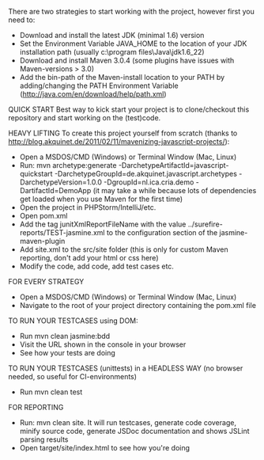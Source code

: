 There are two strategies to start working with the project, however first you need to:
- Download and install the latest JDK (minimal 1.6) version
- Set the Environment Variable JAVA_HOME to the location of your JDK installation path (usually c:\program files\Java\jdk1.6_22)
- Download and install Maven 3.0.4 (some plugins have issues with Maven-versions > 3.0)
- Add the bin-path of the Maven-install location to your PATH by adding/changing the PATH Environment Variable (http://java.com/en/download/help/path.xml)

QUICK START
Best way to kick start your project is to clone/checkout this repository and start working on the (test)code.

HEAVY LIFTING
To create this project yourself from scratch (thanks to http://blog.akquinet.de/2011/02/11/mavenizing-javascript-projects/):
- Open a MSDOS/CMD (Windows) or Terminal Window (Mac, Linux)
- Run: mvn archetype:generate -DarchetypeArtifactId=javascript-quickstart -DarchetypeGroupId=de.akquinet.javascript.archetypes -DarchetypeVersion=1.0.0 -DgroupId=nl.ica.cria.demo -DartifactId=DemoApp (it may take a while because lots of dependencies get loaded when you use Maven for the first time)
- Open the project in PHPStorm/IntelliJ/etc.
- Open pom.xml
- Add the tag junitXmlReportFileName with the value ../surefire-reports/TEST-jasmine.xml to the configuration section of the jasmine-maven-plugin
- Add site.xml to the src/site folder (this is only for custom Maven reporting, don't add your html or css here)
- Modify the code, add code, add test cases etc.

FOR EVERY STRATEGY
- Open a MSDOS/CMD (Windows) or Terminal Window (Mac, Linux)
- Navigate to the root of your project directory containing the pom.xml file

TO RUN YOUR TESTCASES using DOM:
- Run mvn clean jasmine:bdd
- Visit the URL shown in the console in your browser
- See how your tests are doing

TO RUN YOUR TESTCASES (unittests) in a HEADLESS WAY (no browser needed, so useful for CI-environments)
- Run mvn clean test

FOR REPORTING
- Run: mvn clean site. It will run testcases, generate code coverage, minify source code, generate JSDoc documentation and shows JSLint parsing results
- Open target/site/index.html to see how you're doing
